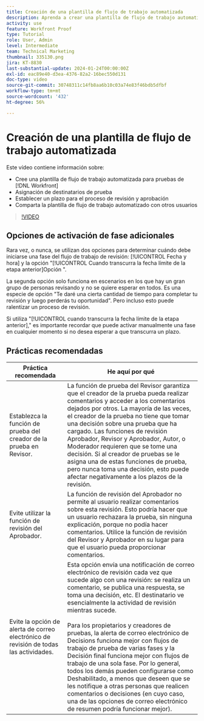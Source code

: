 ```yaml
---
title: Creación de una plantilla de flujo de trabajo automatizada
description: Aprenda a crear una plantilla de flujo de trabajo automatizada asignando destinatarios de revisión y estableciendo plazos de revisión. A continuación, comparta la plantilla con otros usuarios.
activity: use
feature: Workfront Proof
type: Tutorial
role: User, Admin
level: Intermediate
team: Technical Marketing
thumbnail: 335130.png
jira: KT-8830
last-substantial-update: 2024-01-24T00:00:00Z
exl-id: eac89e40-d3ea-4376-82a2-16bec550d131
doc-type: video
source-git-commit: 30748311c14fb8aa6b10c03a74e83f46bdb5dfbf
workflow-type: tm+mt
source-wordcount: '432'
ht-degree: 56%

---
```


# Creación de una plantilla de flujo de trabajo automatizada

Este vídeo contiene información sobre:

* Cree una plantilla de flujo de trabajo automatizada para pruebas de [!DNL  Workfront]
* Asignación de destinatarios de prueba
* Establecer un plazo para el proceso de revisión y aprobación
* Comparta la plantilla de flujo de trabajo automatizado con otros usuarios

>[!VIDEO](https://video.tv.adobe.com/v/335130/?quality=12&learn=on)

## Opciones de activación de fase adicionales

Rara vez, o nunca, se utilizan dos opciones para determinar cuándo debe iniciarse una fase del flujo de trabajo de revisión: [!UICONTROL Fecha y hora] y la opción &quot;[!UICONTROL Cuando transcurra la fecha límite de la etapa anterior]Opción &quot;.

La segunda opción solo funciona en escenarios en los que hay un gran grupo de personas revisando y no se quiere esperar en todos. Es una especie de opción &quot;Te daré una cierta cantidad de tiempo para completar tu revisión y luego perderás tu oportunidad&quot;. Pero incluso esto puede ralentizar un proceso de revisión.

Si utiliza &quot;[!UICONTROL cuando transcurra la fecha límite de la etapa anterior],&quot; es importante recordar que puede activar manualmente una fase en cualquier momento si no desea esperar a que transcurra un plazo.

## Prácticas recomendadas

| Práctica recomendada | He aquí por qué |
|---|---|
| Establezca la función de prueba del creador de la prueba en Revisor. | La función de prueba del Revisor garantiza que el creador de la prueba pueda realizar comentarios y acceder a los comentarios dejados por otros. La mayoría de las veces, el creador de la prueba no tiene que tomar una decisión sobre una prueba que ha cargado. Las funciones de revisión Aprobador, Revisor y Aprobador, Autor, o Moderador requieren que se tome una decisión. Si al creador de pruebas se le asigna una de estas funciones de prueba, pero nunca toma una decisión, esto puede afectar negativamente a los plazos de la revisión. |
| Evite utilizar la función de revisión del Aprobador. | La función de revisión del Aprobador no permite al usuario realizar comentarios sobre esta revisión. Esto podría hacer que un usuario rechazara la prueba, sin ninguna explicación, porque no podía hacer comentarios. Utilice la función de revisión del Revisor y Aprobador en su lugar para que el usuario pueda proporcionar comentarios. |
| Evite la opción de alerta de correo electrónico de revisión de todas las actividades. | Esta opción envía una notificación de correo electrónico de revisión cada vez que sucede algo con una revisión: se realiza un comentario, se publica una respuesta, se toma una decisión, etc. El destinatario ve esencialmente la actividad de revisión mientras sucede.<br><br>Para los propietarios y creadores de pruebas, la alerta de correo electrónico de Decisions funciona mejor con flujos de trabajo de prueba de varias fases y la Decisión final funciona mejor con flujos de trabajo de una sola fase. Por lo general, todos los demás pueden configurarse como Deshabilitado, a menos que deseen que se les notifique a otras personas que realicen comentarios o decisiones (en cuyo caso, una de las opciones de correo electrónico de resumen podría funcionar mejor). |
